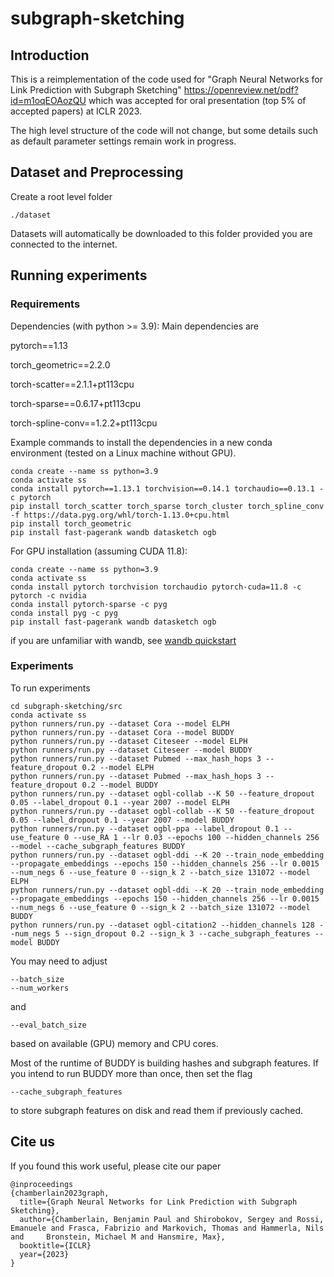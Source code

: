 # subgraph-sketching 

## Introduction

This is a reimplementation of the code used for "Graph Neural Networks for Link Prediction with Subgraph Sketching" https://openreview.net/pdf?id=m1oqEOAozQU which was accepted for oral presentation (top 5% of accepted papers) at ICLR 2023.

The high level structure of the code will not change, but some details such as default parameter settings remain work in progress.

## Dataset and Preprocessing

Create a root level folder
```
./dataset
``` 
Datasets will automatically be downloaded to this folder provided you are connected to the internet.

## Running experiments

### Requirements
Dependencies (with python >= 3.9):
Main dependencies are

pytorch==1.13

torch_geometric==2.2.0

torch-scatter==2.1.1+pt113cpu

torch-sparse==0.6.17+pt113cpu

torch-spline-conv==1.2.2+pt113cpu


Example commands to install the dependencies in a new conda environment (tested on a Linux machine without GPU).
```
conda create --name ss python=3.9
conda activate ss
conda install pytorch==1.13.1 torchvision==0.14.1 torchaudio==0.13.1 -c pytorch
pip install torch_scatter torch_sparse torch_cluster torch_spline_conv -f https://data.pyg.org/whl/torch-1.13.0+cpu.html
pip install torch_geometric
pip install fast-pagerank wandb datasketch ogb
```


For GPU installation (assuming CUDA 11.8): 
```
conda create --name ss python=3.9
conda activate ss
conda install pytorch torchvision torchaudio pytorch-cuda=11.8 -c pytorch -c nvidia
conda install pytorch-sparse -c pyg
conda install pyg -c pyg
pip install fast-pagerank wandb datasketch ogb
```


if you are unfamiliar with wandb, see
[wandb quickstart](https://docs.wandb.ai/quickstart)


### Experiments
To run experiments
```
cd subgraph-sketching/src
conda activate ss
python runners/run.py --dataset Cora --model ELPH
python runners/run.py --dataset Cora --model BUDDY
python runners/run.py --dataset Citeseer --model ELPH
python runners/run.py --dataset Citeseer --model BUDDY
python runners/run.py --dataset Pubmed --max_hash_hops 3 --feature_dropout 0.2 --model ELPH
python runners/run.py --dataset Pubmed --max_hash_hops 3 --feature_dropout 0.2 --model BUDDY
python runners/run.py --dataset ogbl-collab --K 50 --feature_dropout 0.05 --label_dropout 0.1 --year 2007 --model ELPH
python runners/run.py --dataset ogbl-collab --K 50 --feature_dropout 0.05 --label_dropout 0.1 --year 2007 --model BUDDY
python runners/run.py --dataset ogbl-ppa --label_dropout 0.1 --use_feature 0 --use_RA 1 --lr 0.03 --epochs 100 --hidden_channels 256 --model --cache_subgraph_features BUDDY
python runners/run.py --dataset ogbl-ddi --K 20 --train_node_embedding --propagate_embeddings --epochs 150 --hidden_channels 256 --lr 0.0015 --num_negs 6 --use_feature 0 --sign_k 2 --batch_size 131072 --model ELPH
python runners/run.py --dataset ogbl-ddi --K 20 --train_node_embedding --propagate_embeddings --epochs 150 --hidden_channels 256 --lr 0.0015 --num_negs 6 --use_feature 0 --sign_k 2 --batch_size 131072 --model BUDDY
python runners/run.py --dataset ogbl-citation2 --hidden_channels 128 --num_negs 5 --sign_dropout 0.2 --sign_k 3 --cache_subgraph_features --model BUDDY
```
You may need to adjust 
```
--batch_size 
--num_workers
```
and 
```
--eval_batch_size
```

based on available (GPU) memory and CPU cores.

Most of the runtime of BUDDY is building hashes and subgraph features. If you intend to run BUDDY more than once, then set the flag
```
--cache_subgraph_features
```
to store subgraph features on disk and read them if previously cached.


## Cite us
If you found this work useful, please cite our paper
```
@inproceedings
{chamberlain2023graph,
  title={Graph Neural Networks for Link Prediction with Subgraph Sketching},
  author={Chamberlain, Benjamin Paul and Shirobokov, Sergey and Rossi, Emanuele and Frasca, Fabrizio and Markovich, Thomas and Hammerla, Nils and     Bronstein, Michael M and Hansmire, Max},
  booktitle={ICLR}
  year={2023}
}
```
